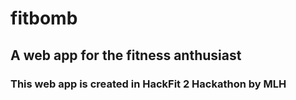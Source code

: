 # fitbomb
## A web app for the fitness anthusiast

### This web app is created in HackFit 2 Hackathon by MLH 
